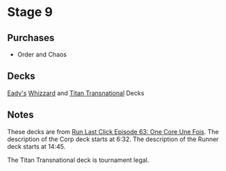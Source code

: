 # Stage 9

## Purchases

* Order and Chaos

## Decks

[Eady's](http://runlastclick.blogspot.ca/) [Whizzard](https://netrunnerdb.com/en/decklist/37238/whizzard-order-and-chaos-trace-amount-wla) and [Titan Transnational](https://netrunnerdb.com/en/decklist/37240/titan-order-and-chaos-what-lies-ahead-trace-amount) Decks

## Notes

These decks are from [Run Last Click Episode 63: One Core Une Fois](http://runlastclick.blogspot.ca/2016/08/episode-63-one-core-une-fois.html). The description of the Corp deck starts at 6:32. The description of the Runner deck starts at 14:45.

The Titan Transnational deck is tournament legal.